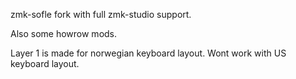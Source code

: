 zmk-sofle fork with full zmk-studio support.

Also some howrow mods.

Layer 1 is made for norwegian keyboard layout. Wont work with US keyboard layout.
